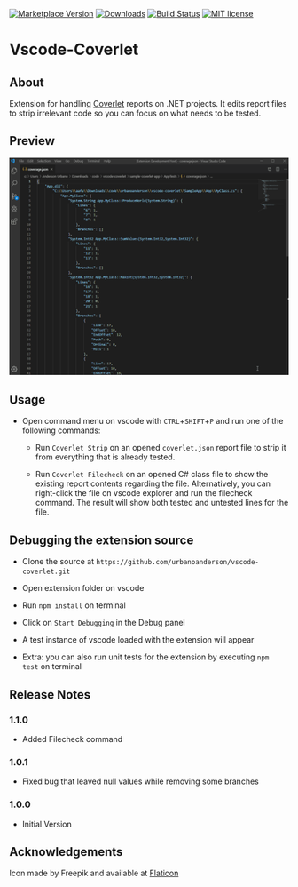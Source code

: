 [![Marketplace Version](https://vsmarketplacebadge.apphb.com/version-short/urbanoanderson.vscode-coverlet.svg)](https://marketplace.visualstudio.com/items?itemName=urbanoanderson.vscode-coverlet) [![Downloads](https://vsmarketplacebadge.apphb.com/downloads-short/urbanoanderson.vscode-coverlet.svg)](https://marketplace.visualstudio.com/items?itemName=urbanoanderson.vscode-coverlet) [![Build Status](https://travis-ci.org/urbanoanderson/vscode-coverlet.svg?branch=master)](https://travis-ci.org/urbanoanderson/vscode-coverlet) [![MIT license](https://img.shields.io/badge/license-MIT-blue.svg)](https://github.com/urbanoanderson/vscode-coverlet/blob/master/LICENSE.md)

# Vscode-Coverlet

## About

Extension for handling [Coverlet](https://github.com/tonerdo/coverlet) reports on .NET projects. It edits report files to strip irrelevant code so you can focus on what needs to be tested.

## Preview

![Image](./img/preview.gif)

## Usage

- Open command menu on vscode with `CTRL`+`SHIFT`+`P` and run one of the following commands:

	- Run `Coverlet Strip` on an opened `coverlet.json` report file to strip it from everything that is already tested.

	- Run `Coverlet Filecheck` on an opened C# class file to show the existing report contents regarding the file. Alternatively, you can right-click the file on vscode explorer and run the filecheck command. The result will show both tested and untested lines for the file.

## Debugging the extension source

- Clone the source at `https://github.com/urbanoanderson/vscode-coverlet.git`

- Open extension folder on vscode

- Run `npm install` on terminal

- Click on `Start Debugging` in the Debug panel

- A test instance of vscode loaded with the extension will appear

- Extra: you can also run unit tests for the extension by executing `npm test` on terminal

## Release Notes

### 1.1.0

- Added Filecheck command

### 1.0.1

- Fixed bug that leaved null values while removing some branches

### 1.0.0

- Initial Version

## Acknowledgements

Icon made by Freepik and available at [Flaticon](www.flaticon.com/free-icon/test_115050)